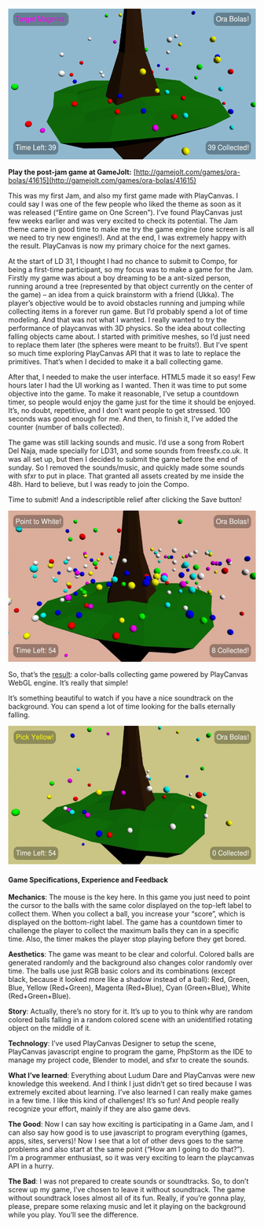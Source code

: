 [![Ora Bolas](images/projects/ora-bolas/ora-bolas-1.png)](images/projects/ora-bolas/ora-bolas-1.png)

**Play the post-jam game at GameJolt:** [http://gamejolt.com/games/ora-bolas/41615](http://gamejolt.com/games/ora-bolas/41615)

This was my first Jam, and also my first game made with PlayCanvas. I could say I was one of the few people who liked the theme as soon as it was released (“Entire game on One Screen”). I’ve found PlayCanvas just few weeks earlier and was very excited to check its potential. The Jam theme came in good time to make me try the game engine (one screen is all we need to try new engines!). And at the end, I was extremely happy with the result. PlayCanvas is now my primary choice for the next games.

At the start of LD 31, I thought I had no chance to submit to Compo, for being a first-time participant, so my focus was to make a game for the Jam. Firstly my game was about a boy dreaming to be a ant-sized person, running around a tree (represented by that object currently on the center of the game) – an idea from a quick brainstorm with a friend (Ukka). The player’s objective would be to avoid obstacles running and jumping while collecting items in a forever run game. But I’d probably spend a lot of time modeling. And that was not what I wanted. I really wanted to try the performance of playcanvas with 3D physics. So the idea about collecting falling objects came about. I started with primitive meshes, so I’d just need to replace them later (the spheres were meant to be fruits!). But I’ve spent so much time exploring PlayCanvas API that it was to late to replace the primitives. That’s when I decided to make it a ball collecting game.

After that, I needed to make the user interface. HTML5 made it so easy! Few hours later I had the UI working as I wanted. Then it was time to put some objective into the game. To make it reasonable, I’ve setup a countdown timer, so people would enjoy the game just for the time it should be enjoyed. It’s, no doubt, repetitive, and I don’t want people to get stressed. 100 seconds was good enough for me. And then, to finish it, I’ve added the counter (number of balls collected).

The game was still lacking sounds and music. I’d use a song from Robert Del Naja, made specially for LD31, and some sounds from freesfx.co.uk. It was all set up, but then I decided to submit the game before the end of sunday. So I removed the sounds/music, and quickly made some sounds with sfxr to put in place. That granted all assets created by me inside the 48h. Hard to believe, but I was ready to join the Compo.

Time to submit! And a indescriptible relief after clicking the Save button!

[![Ora Bolas](images/projects/ora-bolas/ora-bolas-2.jpg)](images/projects/ora-bolas/ora-bolas-2.jpg)

So, that’s the [result](http://ludumdare.com/compo/ludum-dare-31/?action=preview&uid=46558): a color-balls collecting game powered by PlayCanvas WebGL engine. It’s really that simple!

It’s something beautiful to watch if you have a nice soundtrack on the background. You can spend a lot of time looking for the balls eternally falling.

[![Ora Bolas](images/projects/ora-bolas/ora-bolas-3.jpg)](images/projects/ora-bolas/ora-bolas-3.jpg)

#### Game Specifications, Experience and Feedback

**Mechanics**: The mouse is the key here. In this game you just need to point the cursor to the balls with the same color displayed on the top-left label to collect them. When you collect a ball, you increase your “score”, which is displayed on the bottom-right label. The game has a countdown timer to challenge the player to collect the maximum balls they can in a specific time. Also, the timer makes the player stop playing before they get bored.

**Aesthetics**: The game was meant to be clear and colorful. Colored balls are generated randomly and the background also changes color randomly over time. The balls use just RGB basic colors and its combinations (except black, because it looked more like a shadow instead of a ball): Red, Green, Blue, Yellow (Red+Green), Magenta (Red+Blue), Cyan (Green+Blue), White (Red+Green+Blue).

**Story**: Actually, there’s no story for it. It’s up to you to think why are random colored balls falling in a random colored scene with an unidentified rotating object on the middle of it.

**Technology**: I’ve used PlayCanvas Designer to setup the scene, PlayCanvas javascript engine to program the game, PhpStorm as the IDE to manage my project code, Blender to model, and sfxr to create the sounds.

**What I’ve learned**: Everything about Ludum Dare and PlayCanvas were new knowledge this weekend. And I think I just didn’t get so tired because I was extremely excited about learning. I’ve also learned I can really make games in a few time. I like this kind of challenges! It’s so fun! And people really recognize your effort, mainly if they are also game devs.

**The Good**: Now I can say how exciting is participating in a Game Jam, and I can also say how good is to use javascript to program everything (games, apps, sites, servers)! Now I see that a lot of other devs goes to the same problems and also start at the same point (“How am I going to do that?”). I’m a programmer enthusiast, so it was very exciting to learn the playcanvas API in a hurry.

**The Bad**: I was not prepared to create sounds or soundtracks. So, to don’t screw up my game, I’ve chosen to leave it without soundtrack. The game without soundtrack loses almost all of its fun. Really, if you’re gonna play, please, prepare some relaxing music and let it playing on the background while you play. You’ll see the difference.